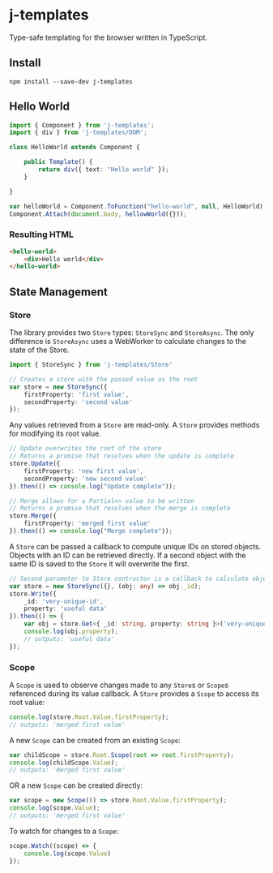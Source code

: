 # j-templates
Type-safe templating for the browser written in TypeScript.
## Install
```
npm install --save-dev j-templates
```
## Hello World
```typescript
import { Component } from 'j-templates';
import { div } from 'j-templates/DOM';

class HelloWorld extends Component {

    public Template() {
        return div({ text: "Hello world" });
    }

}

var helloWorld = Component.ToFunction("hello-world", null, HelloWorld);
Component.Attach(document.body, hellowWorld({}));
```
### Resulting HTML
```html
<hello-world>
    <div>Hello world</div>
</hello-world>
```
## State Management
### Store
The library provides two `Store` types: `StoreSync` and `StoreAsync`. The only difference is `StoreAsync` uses a WebWorker to calculate changes to the state of the Store.
```typescript
import { StoreSync } from 'j-templates/Store'

// Creates a store with the passed value as the root
var store = new StoreSync({
    firstProperty: 'first value',
    secondProperty: 'second value'
});
```
Any values retrieved from a `Store` are read-only. A `Store` provides methods for modifying its root value.
```typescript
// Update overwrites the root of the store
// Returns a promise that resolves when the update is complete
store.Update({
    firstProperty: 'new first value',
    secondProperty: 'new second value'
}).then(() => console.log("Update complete"));

// Merge allows for a Partial<> value to be written
// Returns a promise that resolves when the merge is complete
store.Merge({
    firstProperty: 'merged first value'
}).then(() => console.log("Merge complete"));
```
A `Store` can be passed a callback to compute unique IDs on stored objects. Objects with an ID can be retrieved directly. If a second object with the same ID is saved to the `Store` it will overwrite the first.
```typescript
// Second parameter to Store contructor is a callback to calculate object IDs
var store = new StoreSync({}, (obj: any) => obj._id);
store.Write({ 
    _id: 'very-unique-id',
    property: 'useful data'
}).then(() => {
    var obj = store.Get<{ _id: string, property: string }>('very-unique-id');
    console.log(obj.property);
    // outputs: 'useful data'
});
```
### Scope
A `Scope` is used to observe changes made to any `Store`s or `Scope`s referenced during its value callback.  A `Store` provides a `Scope` to access its root value:
```typescript
console.log(store.Root.Value.firstProperty);
// outputs: 'merged first value'
```
A new `Scope` can be created from an existing `Scope`:
```typescript
var childScope = store.Root.Scope(root => root.firstProperty);
console.log(childScope.Value);
// outputs: 'merged first value'
```
OR a new `Scope` can be created directly:
```typescript
var scope = new Scope(() => store.Root.Value.firstProperty);
console.log(scope.Value);
// outputs: 'merged first value'
```
To watch for changes to a `Scope`:
```typescript
scope.Watch((scope) => {
    console.log(scope.Value)
});
```

